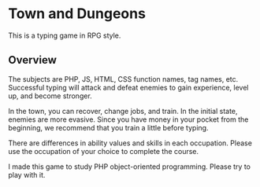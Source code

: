 # Town and Dungeons
This is a typing game in RPG style.

## Overview
The subjects are PHP, JS, HTML, CSS function names, tag names, etc.
Successful typing will attack and defeat enemies to gain experience, level up, and become stronger.

In the town, you can recover, change jobs, and train.
In the initial state, enemies are more evasive.
Since you have money in your pocket from the beginning, we recommend that you train a little before typing.

There are differences in ability values and skills in each occupation.
Please use the occupation of your choice to complete the course.

I made this game to study PHP object-oriented programming.
Please try to play with it.

